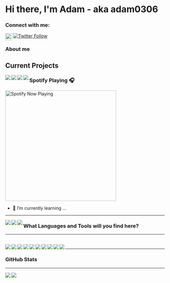 # Hi there, I'm Adam - aka adam0306


### Connect with me:

[![Twitter Follow](https://img.shields.io/twitter/follow/adam0306?color=1DA1F2&logo=twitter&style=for-the-badge)](https://twitter.com/intent/follow?original_referer=https%3A%2F%2Fgithub.com%2adam0306&screen_name=adam0306)
[<img align="left" alt="Adam Chandler | LinkedIn" width="22px" src="https://cdn.jsdelivr.net/npm/simple-icons@v3/icons/linkedin.svg" />][linkedin]


### About me

## Current Projects
<img align="left" src="https://img.shields.io/static/v1?label=Tools&message=docker&color=00c6ff&style=for-the-badge&logo=docker">
<img align="left" src="https://img.shields.io/static/v1?label=Tools&message=rancher&color=00c6ff&style=for-the-badge&logo=rancher">
<img align="left" src="https://img.shields.io/static/v1?label=Tools&message=ansible&color=00c6ff&style=for-the-badge&logo=ansible">
<img align="left" src="https://img.shields.io/static/v1?label=Tools&message=GitHub%20Actions&color=00c6ff&style=for-the-badge&logo=github">



### Spotify Playing 🎧

[<img src="https://spotify-readme-xi.vercel.app/api/spotify-playing" alt="Spotify Now Playing" width="350" />](https://open.spotify.com/user/adamchandler0306)



- 🌱 I’m currently learning ...
---
<img align="left" src="https://img.shields.io/static/v1?label=Cloud&message=AWS&color=00c6ff&style=for-the-badge&logo=amazon-aws">
<img align="left" src="https://img.shields.io/static/v1?label=Tools&message=azure&color=00c6ff&style=for-the-badge&logo=azure">
<img align="left" src="https://img.shields.io/static/v1?label=Tools&message=GitHub%20Actions&color=00c6ff&style=for-the-badge&logo=github">




### What Languages and Tools will you find here?
---
<td width="50%">
<br>
<img align="left" src="https://img.shields.io/static/v1?label=Code&message=PowerShell&color=00c6ff&style=for-the-badge&logo=powershell">
<img align="left" src="https://img.shields.io/static/v1?label=Editor&message=atom&color=00c6ff&style=for-the-badge&logo=atom)">
<img align="left" src="https://img.shields.io/static/v1?label=Editor&message=VS%20Code&color=00c6ff&style=for-the-badge&logo=visual-studio-code)">
<img align="left" src="https://img.shields.io/static/v1?label=Tools&message=github&color=00c6ff&style=for-the-badge&logo=github)">
<img align="left" src="https://img.shields.io/static/v1?label=Tools&message=Docker&color=00c6ff&style=for-the-badge&logo=docker)">
<img align="left" src="https://img.shields.io/static/v1?label=Tools&message=rancher&color=00c6ff&style=for-the-badge&logo=rancher)">
<img align="left" src="https://img.shields.io/static/v1?label=Tools&message=vmware&color=00c6ff&style=for-the-badge&logo=vmware)">
<img align="left" src="https://img.shields.io/static/v1?label=Tools&message=python&color=00c6ff&style=for-the-badge&logo=python)">
<img align="left" src="https://img.shields.io/static/v1?label=Tools&message=Ansible&color=00c6ff&style=for-the-badge&logo=ansible)">
<img align="left" src="https://img.shields.io/static/v1?label=Tools&message=GitHub%20Actions&color=00c6ff&style=for-the-badge&logo=github)">

</p>
  </td>
  </table>

---

### GitHub Stats
---
<img align="left" src="https://github-readme-stats.vercel.app/api?username=adam0306&show_icons=true&count_private=true">
<img align="left" src="https://github-readme-stats.vercel.app/api/top-langs/?username=adam0306&hide=css,java">


[twitter]: https://twitter.com/adam0306
[linkedin]: https://www.linkedin.com/in/adam-chandler-69256217/
